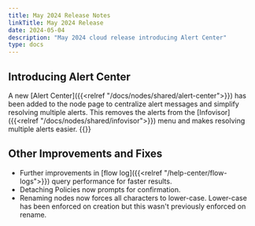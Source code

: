 ```yaml
---
title: May 2024 Release Notes
linkTitle: May 2024 Release
date: 2024-05-04
description: "May 2024 cloud release introducing Alert Center"
type: docs
---
```

## Introducing Alert Center
A new [Alert Center]({{<relref "/docs/nodes/shared/alert-center">}}) has been added to the node page to centralize alert messages and simplify resolving multiple alerts. This removes the alerts from the [Infovisor]({{<relref "/docs/nodes/shared/infovisor">}}) menu and makes resolving multiple alerts easier.
{{<tgimg src="/docs/nodes/shared/alert-center/alert-center.png" width="60%" caption="Example alert center with 3 open alerts">}}

## Other Improvements and Fixes
- Further improvements in [flow log]({{<relref "/help-center/flow-logs">}}) query performance for faster results. 
- Detaching Policies now prompts for confirmation.
- Renaming nodes now forces all characters to lower-case. Lower-case has been enforced on creation but this wasn't previously enforced on rename.
